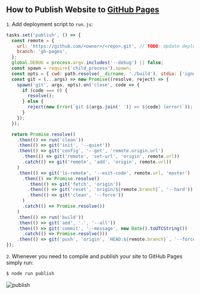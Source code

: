 ## How to Publish Website to [GitHub Pages](https://pages.github.com/)

`1`. Add deployment script to `run.js`:

```js
tasks.set('publish', () => {
  const remote = {
    url: 'https://github.com/<owner>/<repo>.git', // TODO: Update deployment URL
    branch: 'gh-pages',
  };
  global.DEBUG = process.argv.includes('--debug') || false;
  const spawn = require('child_process').spawn;
  const opts = { cwd: path.resolve(__dirname, './build'), stdio: ['ignore', 'inherit', 'inherit'] };
  const git = (...args) => new Promise((resolve, reject) => {
    spawn('git', args, opts).on('close', code => {
      if (code === 0) {
        resolve();
      } else {
        reject(new Error(`git ${args.join(' ')} => ${code} (error)`));
      }
    });
  });

  return Promise.resolve()
    .then(() => run('clean'))
    .then(() => git('init', '--quiet'))
    .then(() => git('config', '--get', 'remote.origin.url')
      .then(() => git('remote', 'set-url', 'origin', remote.url))
      .catch(() => git('remote', 'add', 'origin', remote.url))
    )
    .then(() => git('ls-remote', '--exit-code', remote.url, 'master')
      .then(() => Promise.resolve()
        .then(() => git('fetch', 'origin'))
        .then(() => git('reset', `origin/${remote.branch}`, '--hard'))
        .then(() => git('clean', '--force'))
      )
      .catch(() => Promise.resolve())
    )
    .then(() => run('build'))
    .then(() => git('add', '.', '--all'))
    .then(() => git('commit', '--message', new Date().toUTCString())
      .catch(() => Promise.resolve()))
    .then(() => git('push', 'origin', `HEAD:${remote.branch}`, '--force', '--set-upstream'));
});
```

`2`. Whenever you need to compile and publish your site to GitHub Pages simply run:

```sh
$ node run publish
```

![publish](https://koistya.github.io/files/react-static-boilerplate-publish.gif)
